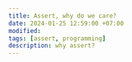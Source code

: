 ```yaml
---
title: Assert, why do we care?
date: 2024-01-25 12:59:00 +07:00
modified: 
tags: [assert, programming]
description: why assert?
---
```

